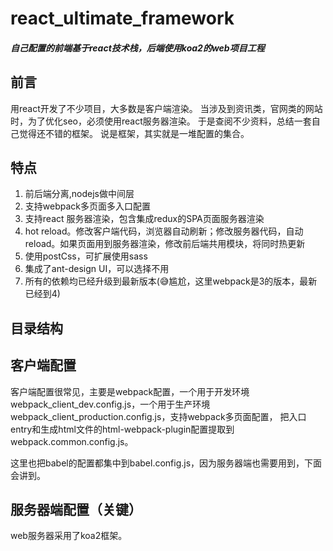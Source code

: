 # react_ultimate_framework
##### 自己配置的前端基于react技术栈，后端使用koa2的web项目工程

## 前言
用react开发了不少项目，大多数是客户端渲染。
当涉及到资讯类，官网类的网站时，为了优化seo，必须使用react服务器渲染。
于是查阅不少资料，总结一套自己觉得还不错的框架。
说是框架，其实就是一堆配置的集合。


## 特点
1. 前后端分离,nodejs做中间层
2. 支持webpack多页面多入口配置
3. 支持react 服务器渲染，包含集成redux的SPA页面服务器渲染
4. hot reload。修改客户端代码，浏览器自动刷新；修改服务器代码，自动reload。如果页面用到服务器渲染，修改前后端共用模块，将同时热更新
5. 使用postCss，可扩展使用sass
4. 集成了ant-design UI，可以选择不用
6. 所有的依赖均已经升级到最新版本(😅尴尬，这里webpack是3的版本，最新已经到4)

## 目录结构

## 客户端配置
客户端配置很常见，主要是webpack配置，一个用于开发环境webpack_client_dev.config.js，一个用于生产环境webpack_client_production.config.js，支持webpack多页面配置，
把入口entry和生成html文件的html-webpack-plugin配置提取到webpack.common.config.js。

这里也把babel的配置都集中到babel.config.js，因为服务器端也需要用到，下面会讲到。

## 服务器端配置（关键）
web服务器采用了koa2框架。
